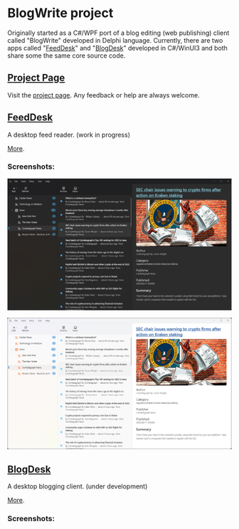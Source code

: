 # BlogWrite project
Originally started as a C#/WPF port of a blog editing (web publishing) client called "BlogWrite" developed in Delphi language. Currently, there are two apps called "[FeedDesk](https://torum.github.io/BlogWrite/FeedDesk/)" and "[BlogDesk](https://torum.github.io/BlogWrite/BlogDesk/)" developed in C#/WinUI3 and both share some the same core source code. 


## [Project Page](https://github.com/torum/BlogWrite/)

Visit the [project page](https://github.com/torum/BlogWrite/). Any feedback or help are always welcome.

## [FeedDesk](https://torum.github.io/BlogWrite/FeedDesk/)
A desktop feed reader. (work in progress)


[More](https://torum.github.io/BlogWrite/FeedDesk/).


### Screenshots:

![FeedDesk](https://github.com/torum/BlogWrite/blob/master/docs/images/FeedDesk-Screenshot-Dark.png?raw=true) 

![FeedDesk](https://github.com/torum/BlogWrite/blob/master/docs/images/FeedDesk-Screenshot-Light.png?raw=true) 


## [BlogDesk](https://torum.github.io/BlogWrite/BlogDesk/)
A desktop blogging client. (under development)

[More](https://torum.github.io/BlogWrite/BlogDesk/).



### Screenshots:





